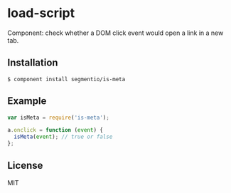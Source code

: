 
# load-script

  Component: check whether a DOM click event would open a link in a new tab.

## Installation

    $ component install segmentio/is-meta

## Example
    
```js
var isMeta = require('is-meta');

a.onclick = function (event) { 
  isMeta(event); // true or false
};
```

## License

  MIT
